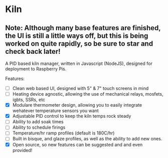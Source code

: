 # Kiln

## Note: Although many base features are finished, the UI is still a little ways off, but this is being worked on quite rapidly, so be sure to star and check back later!

A PID based kiln manager, written in Javascript (NodeJS), designed for deployment to Raspberry Pis.

Features:

- [ ] Clean web based UI, designed with 5" & 7" touch screens in mind
- [ ] Heating device agnostic, allowing the use of mechanical relays, mosfets, igbts, SSRs, etc
- [x] Modulare thermometer design, allowing you to easily integrate wehatever temperature sensors you want
- [x] Adjustable PID control to keep the kiln temps rock steady
- [ ] Ability to add soak times
- [ ] Ability to schedule firings
- [ ] Temperature/hr ramp profiles (default is 180C/hr)
- [ ] Built in bisque, and glaze profiles, as well as the ability to add new ones.
- [x] Open source, so new features can be suggested and and even provided! 